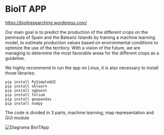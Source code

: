 # BioIT APP

https://bioitresearching.wordpress.com/

Our main goal is to predict the production of the different crops on the peninsula of Spain and the Balearic Islands by training a machine learning model, to estimate production values based on environmental conditions to optimize the use of the territory. With a vision of the future, we are managing to determine the most favorable areas for the different crops as a guideline.

We highly recommend to run the app on Linux, it is also necessary to install those libraries:

````
pip install PySimpleGUI
pip install sklearn
pip install xgboost
pip install folium
pip install geopandas
pip install numpy
````

The code is divided in 3 parts, machine learning, map representation and GUI module

![Diagrama BioITApp](https://user-images.githubusercontent.com/39345508/166081785-3a54aaee-a5d2-46b5-8130-ad223461ac2a.png)


